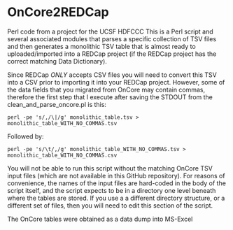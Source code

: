 # OnCore2REDCap
Perl code from a project for the UCSF HDFCCC
This is a Perl script and several associated modules that parses a specific collection of TSV files and then
generates a monolithic TSV table that is almost ready to uploaded/imported into a REDCap project (if the REDCap project
has the correct matching Data Dictionary).

Since REDCap *ONLY* accepts CSV files you will need to convert this TSV into a CSV prior to importing it into your REDCap
project.  However, some of the data fields that you migrated from OnCore may contain commas, therefore the first step
that I execute after saving the STDOUT from the clean_and_parse_oncore.pl is this:

```perl -pe 's/,/\|/g' monolithic_table.tsv > monolithic_table_WITH_NO_COMMAS.tsv```

Followed by:

```perl -pe 's/\t/,/g' monolithic_table_WITH_NO_COMMAS.tsv > monolithic_table_WITH_NO_COMMAS.csv```

You will not be able to run this script without the matching OnCore TSV input files (which are not available in this 
GitHub repository).  For reasons of convenience, the names of the input files are hard-coded in the body of the script
itself, and the script expects to be in a directory one level beneath where the tables are stored.  If you use a
a different directory structure, or a different set of files, then you will need to edit this section of the script.

The OnCore tables were obtained as a data dump into MS-Excel
